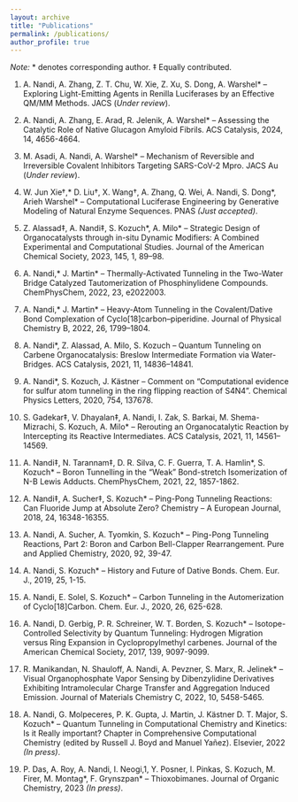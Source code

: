 ```yaml
---
layout: archive
title: "Publications"
permalink: /publications/
author_profile: true
---
```


_Note:_ * denotes corresponding author. ‡ Equally contributed.  

1. A. Nandi, A. Zhang, Z. T. Chu, W. Xie, Z. Xu, S. Dong, A. Warshel* – Exploring Light-Emitting Agents in Renilla Luciferases by an Effective QM/MM Methods. JACS (*Under review*).

2. A. Nandi, A. Zhang, E. Arad, R. Jelenik, A. Warshel* – Assessing the Catalytic Role of Native Glucagon Amyloid Fibrils. ACS Catalysis, 2024, 14, 4656-4664.

3. M. Asadi, A. Nandi, A. Warshel* – Mechanism of Reversible and Irreversible Covalent Inhibitors Targeting SARS-CoV-2 Mpro. JACS Au (*Under review*).

4. W. Jun Xie†,* D. Liu†, X. Wang†, A. Zhang, Q. Wei, A. Nandi, S. Dong*, Arieh Warshel* – Computational Luciferase Engineering by Generative Modeling of Natural Enzyme Sequences. PNAS *(Just accepted)*.

5. Z. Alassad‡, A. Nandi‡, S. Kozuch*, A. Milo* – Strategic Design of Organocatalysts through in-situ Dynamic Modifiers: A Combined Experimental and Computational Studies. Journal of the American Chemical Society, 2023, 145, 1, 89–98.

6. A. Nandi,* J. Martin* – Thermally-Activated Tunneling in the Two-Water Bridge Catalyzed Tautomerization of Phosphinylidene Compounds. ChemPhysChem, 2022, 23, e2022003.

7. A. Nandi,* J. Martin* – Heavy-Atom Tunneling in the Covalent/Dative Bond Complexation of Cyclo[18]carbon–piperidine. Journal of Physical Chemistry B, 2022, 26, 1799–1804.

8. A. Nandi*, Z. Alassad, A. Milo, S. Kozuch – Quantum Tunneling on Carbene Organocatalysis: Breslow Intermediate Formation via Water-Bridges. ACS Catalysis, 2021, 11, 14836–14841.

9. A. Nandi*, S. Kozuch, J. Kästner – Comment on “Computational evidence for sulfur atom tunneling in the ring flipping reaction of S4N4”. Chemical Physics Letters, 2020, 754, 137678.

10. S. Gadekar‡, V. Dhayalan‡, A. Nandi, I. Zak, S. Barkai, M. Shema-Mizrachi, S. Kozuch, A. Milo* – Rerouting an Organocatalytic Reaction by Intercepting its Reactive Intermediates. ACS Catalysis, 2021, 11, 14561–14569.

11. A. Nandi‡, N. Tarannam‡, D. R. Silva, C. F. Guerra, T. A. Hamlin*, S. Kozuch* – Boron Tunnelling in the “Weak” Bond-stretch Isomerization of N-B Lewis Adducts. ChemPhysChem, 2021, 22, 1857-1862.

12. A. Nandi‡, A. Sucher‡, S. Kozuch* – Ping-Pong Tunneling Reactions: Can Fluoride Jump at Absolute Zero? Chemistry – A European Journal, 2018, 24, 16348-16355.

13. A. Nandi, A. Sucher, A. Tyomkin, S. Kozuch* – Ping-Pong Tunneling Reactions, Part 2: Boron and Carbon Bell-Clapper Rearrangement. Pure and Applied Chemistry, 2020, 92, 39-47.

14. A. Nandi, S. Kozuch* – History and Future of Dative Bonds. Chem. Eur. J., 2019, 25, 1-15.

15. A. Nandi, E. Solel, S. Kozuch* – Carbon Tunneling in the Automerization of Cyclo[18]Carbon. Chem. Eur. J., 2020, 26, 625-628.

16. A. Nandi, D. Gerbig, P. R. Schreiner, W. T. Borden, S. Kozuch* – Isotope-Controlled Selectivity by Quantum Tunneling: Hydrogen Migration versus Ring Expansion in Cyclopropylmethyl carbenes. Journal of the American Chemical Society, 2017, 139, 9097-9099.

17. R. Manikandan, N. Shauloff, A. Nandi, A. Pevzner, S. Marx, R. Jelinek* – Visual Organophosphate Vapor Sensing by Dibenzylidine Derivatives Exhibiting Intramolecular Charge Transfer and Aggregation Induced Emission. Journal of Materials Chemistry C, 2022, 10, 5458-5465.

18. A. Nandi, G. Molpeceres, P. K. Gupta, J. Martin, J. Kästner D. T. Major, S. Kozuch* – Quantum Tunneling in Computational Chemistry and Kinetics: Is it Really important? Chapter in Comprehensive Computational Chemistry (edited by Russell J. Boyd and Manuel Yañez). Elsevier, 2022 *(In press)*.

19. P. Das, A. Roy, A. Nandi, I. Neogi,1, Y. Posner, I. Pinkas, S. Kozuch, M. Firer, M. Montag*, F. Grynszpan* – Thioxobimanes. Journal of Organic Chemistry, 2023 *(In press)*.

